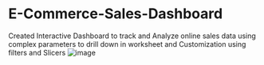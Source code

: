 # E-Commerce-Sales-Dashboard
Created Interactive Dashboard to track and Analyze online sales data using complex parameters to drill down  in worksheet and Customization using filters and Slicers
![image](https://github.com/rohitsp341/E-Commerce-Sales-Dashboard/assets/127521022/a7b34d1e-c30f-44d5-90a8-5351df3a7410)
